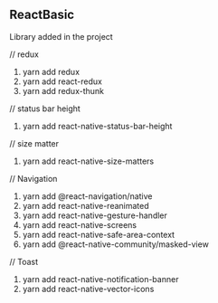 ## ReactBasic

Library added in the project

// redux
1. yarn add redux
2. yarn add react-redux
3. yarn add redux-thunk

// status bar height
1. yarn add react-native-status-bar-height

// size matter 
1. yarn add react-native-size-matters

// Navigation
1. yarn add @react-navigation/native
2. yarn add react-native-reanimated 
3. yarn add react-native-gesture-handler 
4. yarn add react-native-screens 
5. yarn add react-native-safe-area-context 
6. yarn add @react-native-community/masked-view

// Toast 
1. yarn add react-native-notification-banner
2. yarn add react-native-vector-icons
